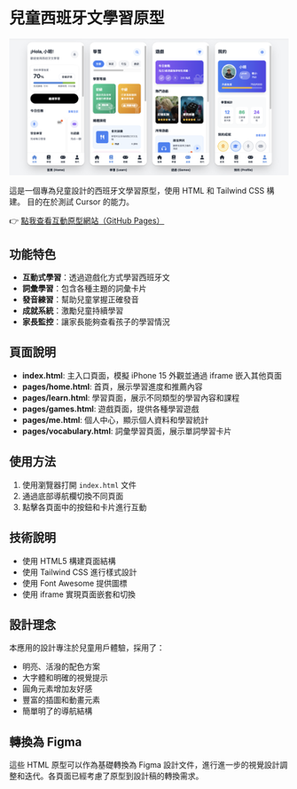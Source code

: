 # 兒童西班牙文學習原型

![所有頁面預覽](images/all-pages.png)

這是一個專為兒童設計的西班牙文學習原型，使用 HTML 和 Tailwind CSS 構建。
目的在於測試 Cursor 的能力。

👉 [點我查看互動原型網站（GitHub Pages）](https://xilsxwu.github.io/test)



## 功能特色

- **互動式學習**：透過遊戲化方式學習西班牙文
- **詞彙學習**：包含各種主題的詞彙卡片
- **發音練習**：幫助兒童掌握正確發音
- **成就系統**：激勵兒童持續學習
- **家長監控**：讓家長能夠查看孩子的學習情況

## 頁面說明

- **index.html**: 主入口頁面，模擬 iPhone 15 外觀並通過 iframe 嵌入其他頁面
- **pages/home.html**: 首頁，展示學習進度和推薦內容
- **pages/learn.html**: 學習頁面，展示不同類型的學習內容和課程
- **pages/games.html**: 遊戲頁面，提供各種學習遊戲
- **pages/me.html**: 個人中心，顯示個人資料和學習統計
- **pages/vocabulary.html**: 詞彙學習頁面，展示單詞學習卡片

## 使用方法

1. 使用瀏覽器打開 `index.html` 文件
2. 通過底部導航欄切換不同頁面
3. 點擊各頁面中的按鈕和卡片進行互動

## 技術說明

- 使用 HTML5 構建頁面結構
- 使用 Tailwind CSS 進行樣式設計
- 使用 Font Awesome 提供圖標
- 使用 iframe 實現頁面嵌套和切換

## 設計理念

本應用的設計專注於兒童用戶體驗，採用了：

- 明亮、活潑的配色方案
- 大字體和明確的視覺提示
- 圓角元素增加友好感
- 豐富的插圖和動畫元素
- 簡單明了的導航結構

## 轉換為 Figma

這些 HTML 原型可以作為基礎轉換為 Figma 設計文件，進行進一步的視覺設計調整和迭代。各頁面已經考慮了原型到設計稿的轉換需求。 
